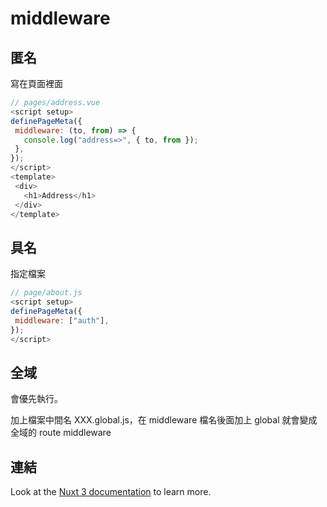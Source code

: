 # middleware

## 匿名
  
  寫在頁面裡面

```javascript
// pages/address.vue
<script setup>
definePageMeta({
 middleware: (to, from) => {
   console.log("address=>", { to, from });
 },
});
</script>
<template>
 <div>
   <h1>Address</h1>
 </div>
</template>
```

## 具名

指定檔案 

```javascript
// page/about.js
<script setup>
definePageMeta({
 middleware: ["auth"],
});
</script>
```


## 全域

會優先執行。

加上檔案中間名 XXX.global.js，在 middleware 檔名後面加上 global 就會變成全域的 route middleware

## 連結
Look at the [Nuxt 3 documentation](https://nuxt.com/docs/guide/directory-structure/middleware) to learn more.